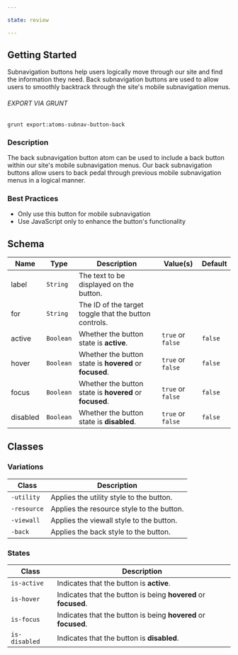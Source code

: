 ```yaml
---

state: review

---
```


## Getting Started

Subnavigation buttons help users logically move through our site and find the information they need. Back subnavigation buttons are used to allow users to smoothly backtrack through the site's mobile subnavigation menus.

###### EXPORT VIA GRUNT

```
grunt export:atoms-subnav-button-back
```


### Description

The back subnavigation button atom can be used to include a back button within our site's mobile subnavigation menus. Our back subnavigation buttons allow users to back pedal through previous mobile subnavigation menus in a logical manner.


### Best Practices

- Only use this button for mobile subnavigation
- Use JavaScript only to enhance the button's functionality


## Schema

| Name            | Type      | Description                                               | Value(s)                                | Default                 |
|-----------------|-----------|-----------------------------------------------------------|-----------------------------------------|-------------------------|
| label           | `String`  | The text to be displayed on the button.                   |                                         |                         |
| for             | `String`  | The ID of the target toggle that the button controls.     |                                         |                         |
| active          | `Boolean` | Whether the button state is **active**.                   | `true` or `false`                       | `false`                 |
| hover           | `Boolean` | Whether the button state is **hovered** or **focused**.   | `true` or `false`                       | `false`                 |
| focus           | `Boolean` | Whether the button state is **hovered** or **focused**.   | `true` or `false`                       | `false`                 |
| disabled        | `Boolean` | Whether the button state is **disabled**.                 | `true` or `false`                       | `false`                 |


## Classes

### Variations

| Class           | Description                                     |
|-----------------|-------------------------------------------------|
| `-utility`      | Applies the utility style to the button.        |
| `-resource`     | Applies the resource style to the button.       |
| `-viewall`      | Applies the viewall style to the button.        |
| `-back`         | Applies the back style to the button.           |

### States

| Class             | Description                                                           |
|-------------------|-----------------------------------------------------------------------|
| `is-active`       | Indicates that the button is **active**.                              |
| `is-hover`        | Indicates that the button is being **hovered** or **focused**.        |
| `is-focus`        | Indicates that the button is being **hovered** or **focused**.        |
| `is-disabled`     | Indicates that the button is **disabled**.                            |
